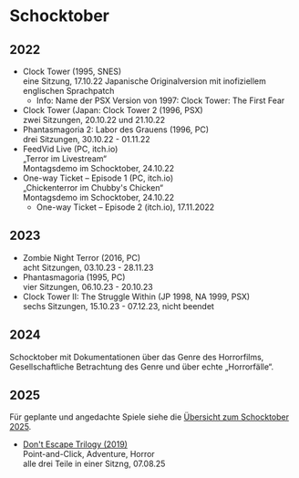 # Schocktober

## 2022
* Clock Tower (1995, SNES)  
eine Sitzung, 17.10.22
Japanische Originalversion mit inofiziellem englischen Sprachpatch
  * Info: Name der PSX Version von 1997: Clock Tower: The First Fear
* Clock Tower (Japan: Clock Tower 2 (1996, PSX)  
  zwei Sitzungen, 20.10.22 und 21.10.22
* Phantasmagoria 2: Labor des Grauens (1996, PC)  
  drei Sitzungen, 30.10.22 - 01.11.22
* FeedVid Live (PC, itch.io)  
„Terror im Livestream“  
Montagsdemo im Schocktober, 24.10.22
* One-way Ticket – Episode 1 (PC, itch.io)  
„Chickenterror im Chubby's Chicken“  
 Montagsdemo im Schocktober, 24.10.22
    * One-way Ticket – Episode 2 (itch.io), 17.11.2022

## 2023
* Zombie Night Terror (2016, PC)  
  acht Sitzungen, 03.10.23 - 28.11.23
* Phantasmagoria (1995, PC)  
  vier Sitzungen, 06.10.23 - 20.10.23
* Clock Tower II: The Struggle Within (JP 1998, NA 1999, PSX)  
  sechs Sitzungen, 15.10.23 - 07.12.23, nicht beendet

## 2024
Schocktober mit Dokumentationen über das Genre des Horrorfilms, Gesellschaftliche Betrachtung des Genre und über echte „Horrorfälle“.

## 2025
Für geplante und angedachte Spiele siehe die [Übersicht zum Schocktober 2025](2025.md).

* [Don't Escape Trilogy (2019)](2025.md#dont-escape-trilogy-2019)  
  Point-and-Click, Adventure, Horror  
  alle drei Teile in einer Sitzng, 07.08.25

